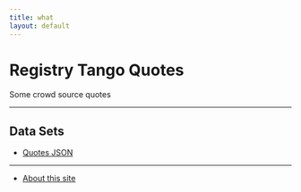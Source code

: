 ```yaml
---
title: what
layout: default
---
```


# Registry Tango Quotes

Some crowd source quotes

---
## Data Sets

- [Quotes JSON](./data/quotes.json)


---

- [About this site](./about/)


